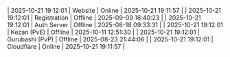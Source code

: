 | 2025-10-21 19:12:01 | Website | Online | 2025-10-21 19:11:57 |
| 2025-10-21 19:12:01 | Registration | Offline | 2025-09-09 16:40:23 |
| 2025-10-21 19:12:01 | Auth Server | Offline | 2025-08-18 09:33:31 |
| 2025-10-21 19:12:01 | Kezan (PvE) | Offline | 2025-10-11 12:51:30 |
| 2025-10-21 19:12:01 | Gurubashi (PvP) | Offline | 2025-08-23 21:44:06 |
| 2025-10-21 19:12:01 | Cloudflare | Online | 2025-10-21 19:11:57 |
